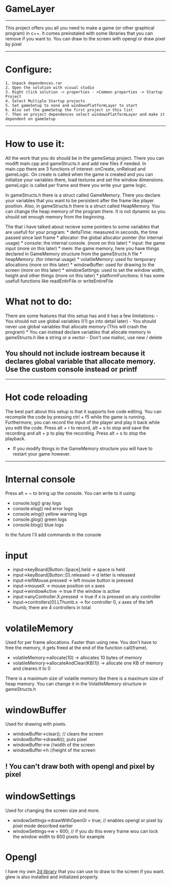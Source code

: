 
# GameLayer

---

This project offers you all you need to make a game (or other graphical program) in c++.
It comes preinstaled with some libraries that you can remove if you want to.
You can draw to the screen with opengl or draw pixel by pixel

---
 
# Configure:

 	1. Unpack dependences.rar
	2. Open the solution with visual studio
	3. Right click solution -> properties - >Common properties -> Startup Project
	4. Select Multiple Startup projects
	5. Set gameSetup to none and windowsPlatformLayer to start
	6. Also set the gameSetup the first project in this list
	7. Then on project dependences select windowsPlatformLayer and make it dependent on gameSetup

---

# How to use it:

All the work that you do should be in the gameSetup project. There you can modift main.cpp and gameStructs.h and add new files if needed.
In main.cpp there are 3 functions of interest: onCreate, onReload and gameLogic. On create is called when the game is created and you can initialize your variables there, 
load textures and set the window dimensions. gameLogic is called per frame and there you write your game logic.

In gameStructs.h there is a struct called GameMemory. There you declare your variables that you want to be persistent after the frame like player position.
Also, in gameStructs.h there is a struct called HeapMemory. You can change the heap memory of the program there. It is not dynamic so you should set
enough memory from the beginning.


The that i have talked about recieve some pointers to some variables that are usefull for your program:
	* deltaTime: measured in seconds, the time passed since last frame
	* allocator: the global allocator pointer (for internal usage)
	* console: the internal console. (more on this later)
	* input: the game input (more on this later)
	* mem: the game memory, here you have things declared in GameMemory structure from the gameStructs.h file
	* heapMemory: (for internal usage)
	* volatileMemory: used for temporary allocations (more on this later)
	* windowBuffer: used for drawing to the screen (more on this later)
	* windowSettings: used to set the window width, height and other things (more on this later)
	* platformFunctions: it has some usefull functions like readEntirFile or writeEntireFile
	
# What not to do:

There are some features that this setup has and it has a few limitations:
	- You should not use global variables (I'll go into detail later)
	- You should never use global variables that allocate memory (This will crash the program)
	* You can instead declare variables that allocate memory in gameStructs.h like a string or a vector
	- Don't use malloc, use new / delete
## You should not include iostream because it declares global variable that allocate memory. Use the custom console instead or printf
	
---

# Hot code reloading

The best part about this setup is that it supports live code editing. You can recompile the code by pressing ctrl + f5 while the game is running.
Furthermore, you can record the input of the player and play it back while you edit the code. Press alt + r to record,
alt + s to stop and save the recording and alt + p to play the recording. 
Press alt + s to stop the playback. 
* If you modify things in the GameMemory structure you will have to restart your game however.

---

# Internal console

Press alt + ~ to bring up the console. You can write to it using:

* console.log() gray logs
* console.elog() red error logs
* console.wlog() yellow warning logs
* console.glog() green logs
* console.blog() blue logs

In the future I'll add commands in the console

# input

* input->keyBoard[Button::Space].held -> space is held
* input->keyBoard[Button::D].released -> d letter is released
* input->leftMouse.pressed -> left mouse button is pressed
* input->mouseX -> mouse position on x axes
* input->windowActive -> true if the window is active
* input->anyController.X.pressed -> true if x is pressed on any controller
* input->controllers[0].LThumb.x -> for controller 0, x axes of the left thumb, there are 4 controllers in total

# volatileMemory

Used for per frame allocations. Faster than using new. You don't have to free the memory, it gets freed at the end of the function call(frame).

* volatileMemory->allocate(10) -> allocates 10 bytes of memory
* volatileMemory->allocateAndClear(KB(1)) -> allocate one KB of memory and cleares it to 0

There is a maximum size of volatile memory like there is a maximum size of heap memory. You can change it in the VolatileMemory structure in gameStructs.h

# windowBuffer

Used for drawing with pixels.

* windowBuffer->clear(); // clears the screen
* windowBuffer->drawAt(); puts pixel
* windowBuffer->w //width of the screen
* windowBuffer->h //height of the screen

## ! You can't draw both with opengl and pixel by pixel

# windowSettings

Used for changing the screen size and more.

* windowSettings->drawWithOpenGl = true; // enables opengl or pixel by pixel mode described earlier
* windowSettings->w = 600; // if you do this every frame wou can lock the window width to 600 pixels for example

# Opengl

I have my own [2d library](https://github.com/meemknight/gl2d) that you can use to draw to the screen if you want. glew is also installed and initialized properly.
